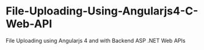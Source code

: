 # File-Uploading-Using-Angularjs4-C-Web-API
File Uploading using Angularjs 4 and with Backend ASP .NET Web APIs 
